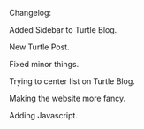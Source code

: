 Changelog:

Added Sidebar to Turtle Blog.

New Turtle Post.

Fixed minor things.

Trying to center list on Turtle Blog.

Making the website more fancy.

Adding Javascript.
